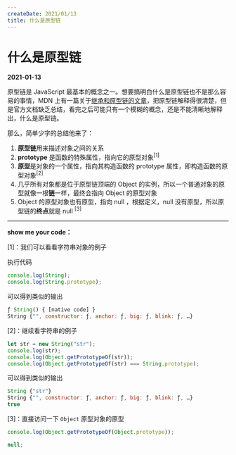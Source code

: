 ```yaml
---
createDate: 2021/01/13
title: 什么是原型链
---
```


# 什么是原型链

**2021-01-13**

原型链是 JavaScript 最基本的概念之一。想要搞明白什么是原型链也不是那么容易的事情，MDN 上有一篇关于[继承和原型链的文章](https://developer.mozilla.org/en-US/docs/Web/JavaScript/Inheritance_and_the_prototype_chain)，把原型链解释得很清楚，但是官方文档缺乏总结，看完之后可能只有一个模糊的概念，还是不能清晰地解释出，什么是原型链。

那么，简单少字的总结他来了：

1. **原型链**用来描述对象之间的关系
2. **prototype** 是函数的特殊属性，指向它的原型对象<sup>\[1\]</sup>
3. **原型**是对象的一个属性，指向其构造函数的 prototype 属性，即构造函数的原型对象<sup>\[2\]</sup>
4. 几乎所有对象都是位于原型链顶端的 Object 的实例，所以一个普通对象的原型就像一根**链**一样，最终会指向 Object 的原型对象
5. Object 的原型对象也有原型，指向 null ，根据定义，null 没有原型，所以原型链的**终点**就是 null <sup>\[3\]</sup>

---

**show me your code：**

\[1\]：我们可以看看字符串对象的例子

执行代码

```javascript
console.log(String);
console.log(String.prototype);
```

可以得到类似的输出

```javascript
ƒ String() { [native code] }
String {"", constructor: ƒ, anchor: ƒ, big: ƒ, blink: ƒ, …}
```

\[2\]：继续看字符串的例子

```javascript
let str = new String("str");
console.log(str);
console.log(Object.getPrototypeOf(str));
console.log(Object.getPrototypeOf(str) === String.prototype);
```

可以得到类似的输出

```javascript
String {"str"}
String {"", constructor: ƒ, anchor: ƒ, big: ƒ, blink: ƒ, …}
true
```

\[3\]：直接访问一下 `Object` 原型对象的原型

```javascript
console.log(Object.getPrototypeOf(Object.prototype));
```

```javascript
null;
```
